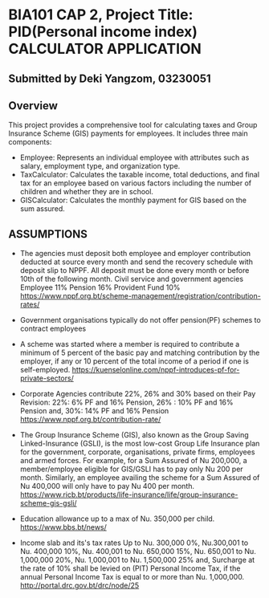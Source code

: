 # BIA101 CAP 2, Project Title: PID(Personal income index) CALCULATOR APPLICATION

## Submitted by Deki Yangzom, 03230051

## Overview

This project provides a comprehensive tool for calculating taxes and Group Insurance Scheme (GIS) payments for employees. It includes three main components:
- Employee: Represents an individual employee with attributes such as salary, employment type, and organization type.
- TaxCalculator: Calculates the taxable income, total deductions, and final tax for an employee based on various factors including the number of children and whether they are in school.
- GISCalculator: Calculates the monthly payment for GIS based on the sum assured.


## ASSUMPTIONS

- The agencies must deposit both employee and employer contribution deducted at source every month and send the recovery schedule with deposit slip to NPPF. All deposit must be done every month or before 10th of the following month.
Civil service and government agencies	
 Employee 11%
 Pension	 16%
 Provident Fund 10%
https://www.nppf.org.bt/scheme-management/registration/contribution-rates/
 
- Government organisations typically do not offer pension(PF) schemes to contract employees

- A scheme was started where a member is required to contribute a minimum of 5 percent of the basic pay and matching contribution by the employer, if any or 10 percent of the total income of a period if one is self-employed.
https://kuenselonline.com/nppf-introduces-pf-for-private-sectors/

- Corporate Agencies contribute 22%, 26% and 30% based on their Pay Revision:
   22%: 6% PF and 16% Pension,
   26% : 10% PF and 16% Pension and, 
   30%: 14% PF and 16% Pension
https://www.nppf.org.bt/contribution-rate/
   
- The Group Insurance Scheme (GIS), also known as the Group Saving Linked-Insurance (GSLI), is the most low-cost Group Life Insurance plan for the government, corporate, organisations, private firms, employees and armed forces.
For example, for a Sum Assured of Nu 200,000, a member/employee eligible for GIS/GSLI has to pay only Nu 200 per month. Similarly, an employee availing the scheme for a Sum Assured of Nu 400,000 will only have to pay Nu 400 per month.
https://www.ricb.bt/products/life-insurance/life/group-insurance-scheme-gis-gsli/

- Education allowance up to a max of Nu. 350,000 per child.
https://www.bbs.bt/news/

- Income slab and its's tax rates
    Up to Nu. 300,000                0%,
    Nu.300,001 to Nu. 400,000        10%,
    Nu. 400,001 to Nu. 650,000       15%,
    Nu. 650,001 to Nu. 1,000,000     20%,
    Nu. 1,000,001 to Nu. 1,500,000   25% and,
Surcharge at the rate of 10% shall be levied on (PIT)
Personal Income Tax, if the annual Personal Income Tax
is equal to or more than Nu. 1,000,000.
http://portal.drc.gov.bt/drc/node/25

 
